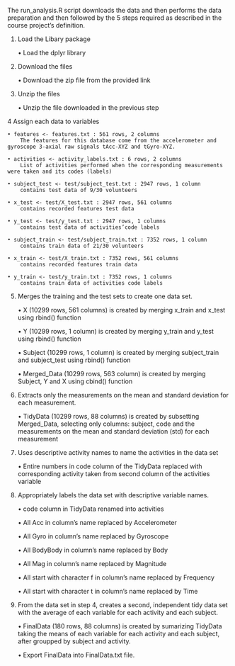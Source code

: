 The run_analysis.R script downloads the data and then performs the data preparation and then followed by the 5 steps required as described in the course project’s definition.

1. Load the Libary package

	• Load the dplyr library

2. Download the files

	• Download the zip file from the provided link

3. Unzip the files

	• Unzip the file downloaded in the previous step

4 Assign each data to variables

	• features <- features.txt : 561 rows, 2 columns
		The features for this database come from the accelerometer and gyroscope 3-axial raw signals tAcc-XYZ and tGyro-XYZ.
		
	• activities <- activity_labels.txt : 6 rows, 2 columns
		List of activities performed when the corresponding measurements were taken and its codes (labels)
		
	• subject_test <- test/subject_test.txt : 2947 rows, 1 column
		contains test data of 9/30 volunteers
		
	• x_test <- test/X_test.txt : 2947 rows, 561 columns
		contains recorded features test data
		
	• y_test <- test/y_test.txt : 2947 rows, 1 columns
		contains test data of activities’code labels
		
	• subject_train <- test/subject_train.txt : 7352 rows, 1 column
		contains train data of 21/30 volunteers
		
	• x_train <- test/X_train.txt : 7352 rows, 561 columns
		contains recorded features train data
		
	• y_train <- test/y_train.txt : 7352 rows, 1 columns
		contains train data of activities code labels
		
5. Merges the training and the test sets to create one data set.

	• X (10299 rows, 561 columns) is created by merging x_train and x_test using rbind() function
	
	• Y (10299 rows, 1 column) is created by merging y_train and y_test using rbind() function
	
	• Subject (10299 rows, 1 column) is created by merging subject_train and subject_test using rbind() function
	
	• Merged_Data (10299 rows, 563 column) is created by merging Subject, Y and X using cbind() function
	

6. Extracts only the measurements on the mean and standard deviation for each measurement.

	• TidyData (10299 rows, 88 columns) is created by subsetting Merged_Data, selecting only columns: subject, code and the
measurements on the mean and standard deviation (std) for each measurement
	
7. Uses descriptive activity names to name the activities in the data set

	• Entire numbers in code column of the TidyData replaced with corresponding activity taken from second column of the activities variable

8. Appropriately labels the data set with descriptive variable names.

	• code column in TidyData renamed into activities
	
	• All Acc in column’s name replaced by Accelerometer
	
	• All Gyro in column’s name replaced by Gyroscope
	
	• All BodyBody in column’s name replaced by Body
	
	• All Mag in column’s name replaced by Magnitude
	
	• All start with character f in column’s name replaced by Frequency
	
	• All start with character t in column’s name replaced by Time
	

9. From the data set in step 4, creates a second, independent tidy data set with the average of each variable for each activity and each subject.

	• FinalData (180 rows, 88 columns) is created by sumarizing TidyData taking the means of each variable for each activity and each subject, after groupped by subject and activity.
	
	• Export FinalData into FinalData.txt file.
	
